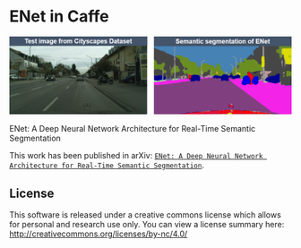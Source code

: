 # ENet in Caffe

![Alt text](example_image/image_enet.png?raw=true "image_enet")

ENet: A Deep Neural Network Architecture for Real-Time Semantic Segmentation

This work has been published in arXiv: [`ENet: A Deep Neural Network Architecture for Real-Time Semantic Segmentation`](https://arxiv.org/abs/1606.02147).


## License

This software is released under a creative commons license which allows for personal and research use only. You can view a license summary here: http://creativecommons.org/licenses/by-nc/4.0/
